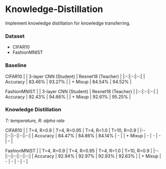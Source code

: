 # Knowledge-Distillation
Implement knowledge distillation for knowledge transferring.


### Dataset
- CIFAR10
- FashionMNIST


### Baseline
CIFAR10
|  | 3-layer CNN (Student) | Resnet18 (Teacher) |
|:-:|:-:|:-:|
| Accuracy | 83.46% | 93.27% |
| + Mixup  | 84.54% | 94.52% |

FashionMNIST
|  | 3-layer CNN (Student) | Resnet18 (Teacher) |
|:-:|:-:|:-:|
| Accuracy | 92.43% | 94.66% |
| + Mixup  | 92.61% | 95.25% |

### Knowledge Distillation
*T: temperature, R: alpha rate*

CIFAR10
|  | T=4, R=0.9 | T=4, R=0.95 | T=4, R=1.0 | T=10, R=0.9 |
|--|:-:|:-:|:-:|:-:|
| Accuracy | 84.47% | 84.86% | 84.14% | -      |
| + Mixup  | -      | -      | -      | -      |

FashionMNIST
|  | T=4, R=0.9 | T=4, R=0.95 | T=4, R=1.0 | T=10, R=0.9 |
|--|:-:|:-:|:-:|:-:|
| Accuracy | 92.94% | 92.97% | 92.93% | 92.63% |
| + Mixup  | -      | -      | -      | -      |
